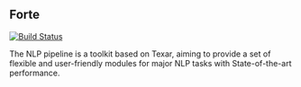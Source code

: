 Forte
---

[![Build Status](https://travis-ci.com/hunterhector/forte.svg?token=stxAYykN8cafiEFmeAea&branch=master)](https://travis-ci.com/hunterhector/forte)

The NLP pipeline is a toolkit based on Texar, aiming to provide a set of flexible and user-friendly modules for major NLP tasks with State-of-the-art performance.